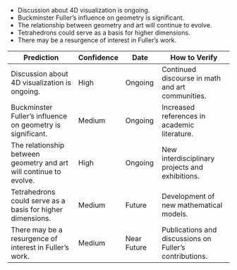 - Discussion about 4D visualization is ongoing.
- Buckminster Fuller’s influence on geometry is significant.
- The relationship between geometry and art will continue to evolve.
- Tetrahedrons could serve as a basis for higher dimensions.
- There may be a resurgence of interest in Fuller’s work.

| Prediction                                      | Confidence | Date                | How to Verify                                         |
|------------------------------------------------|------------|---------------------|------------------------------------------------------|
| Discussion about 4D visualization is ongoing.  | High       | Ongoing             | Continued discourse in math and art communities.     |
| Buckminster Fuller’s influence on geometry is significant. | Medium     | Ongoing             | Increased references in academic literature.         |
| The relationship between geometry and art will continue to evolve. | High       | Ongoing             | New interdisciplinary projects and exhibitions.       |
| Tetrahedrons could serve as a basis for higher dimensions. | Medium     | Future              | Development of new mathematical models.              |
| There may be a resurgence of interest in Fuller’s work. | Medium     | Near Future         | Publications and discussions on Fuller’s contributions. |
